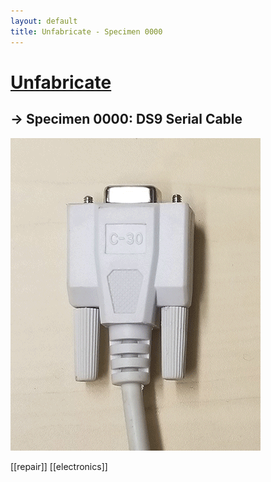 ```yaml
---
layout: default
title: Unfabricate - Specimen 0000
---
```


# [Unfabricate](..)

## &#8594; Specimen 0000: DS9 Serial Cable

![Animated GIF of DS9 cable teardown](./animated.gif)

[[repair]] [[electronics]]